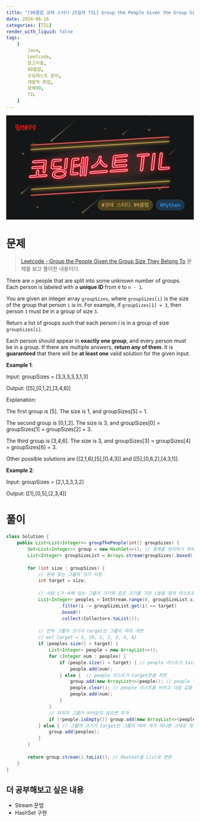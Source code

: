 ```yaml
---
title: "[99클럽 코테 스터디 25일차 TIL] Group the People Given the Group Size They Belong To 문제 풀이"
date: 2024-06-16
categories: [TIL]
render_with_liquid: false
tags:
    [
        Java,
        Leetcode,
        알고리즘,
        99클럽,
        코딩테스트 준비,
        개발자 취업,
        항해99,
        TIL
    ]
---
```


![99클럽 썸네일](/assets/img/posts/99클럽_thumbnail.png)

# 문제
> [Leetcode - Group the People Given the Group Size They Belong To](https://leetcode.com/problems/group-the-people-given-the-group-size-they-belong-to/description/) 문제를 보고 풀이한 내용이다.

There are `n` people that are split into some unknown number of groups. Each person is labeled with a **unique ID** from `0` to `n - 1`.

You are given an integer array `groupSizes`, where `groupSizes[i]` is the size of the group that person `i` is in. For example, if `groupSizes[1] = 3`, then person `1` must be in a group of size `3`.

Return a list of groups such that each person i is in a group of size `groupSizes[i]`.

Each person should appear in **exactly one group**, and every person must be in a group. If there are multiple answers, **return any of them**. It is **guaranteed** that there will be **at least one** valid solution for the given input.

 

**Example 1**:

Input: groupSizes = [3,3,3,3,3,1,3]

Output: [[5],[0,1,2],[3,4,6]]

Explanation: 

The first group is [5]. The size is 1, and groupSizes[5] = 1.

The second group is [0,1,2]. The size is 3, and groupSizes[0] = groupSizes[1] = groupSizes[2] = 3.

The third group is [3,4,6]. The size is 3, and groupSizes[3] = groupSizes[4] = groupSizes[6] = 3.

Other possible solutions are [[2,1,6],[5],[0,4,3]] and [[5],[0,6,2],[4,3,1]].

**Example 2**:

Input: groupSizes = [2,1,3,3,3,2]

Output: [[1],[0,5],[2,3,4]]

# 풀이

```java
class Solution {
    public List<List<Integer>> groupThePeople(int[] groupSizes) {
        Set<List<Integer>> group = new HashSet<>(); // 중복을 방지하기 위해 HashSet으로 선언
        List<Integer> groupSizeList = Arrays.stream(groupSizes).boxed().toList();

        for (int size : groupSizes) {
            // 현재 찾는 그룹의 크기 지정
            int target = size;
            
            // 사람 i가 속해 있는 그룹의 크기와 같은 크기를 가진 i들을 찾아 리스트로 반환
            List<Integer> peoples = IntStream.range(0, groupSizeList.size())
                    .filter(i -> groupSizeList.get(i) == target)
                    .boxed()
                    .collect(Collectors.toList());

            // 만약 그룹의 크기가 target인 그룹이 여러 개면
            // ex) target = 3, {0, 1, 2, 3, 4, 6}
            if (peoples.size() > target) {
                List<Integer> people = new ArrayList<>();
                for (Integer num : peoples) {
                    if (people.size() < target) { // people 리스트가 target만큼 차지 않았으면 값을 넣어준다
                        people.add(num);
                    } else {  // people 리스트가 target만큼 차면
                        group.add(new ArrayList<>(people)); // people 리스트를 정답으로 반환할 리스트에 복사해서 넣어준다
                        people.clear(); // people 리스트를 비우고 다음 값을 넣어준다
                        people.add(num);
                    }
                }
                // 마지막 그룹이 비어있지 않으면 추가
                if (!people.isEmpty()) group.add(new ArrayList<>(people));
            } else { // 그룹의 크기가 target인 그룹이 여러 개가 아니면 그대로 정답 리스트에 넣어준다
                group.add(peoples);
            }
        }

        return group.stream().toList(); // HashSet을 List로 변환
    }
}
```

## 더 공부해보고 싶은 내용
- Stream 문법
- HashSet 구현